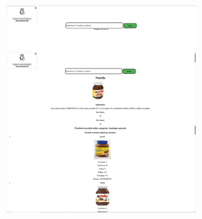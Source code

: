 <img src="./startingPage.png" width="500px" >
<img src="./foundProduct.png" width="500px" >
<img src="./correlati.png" width="500px" >